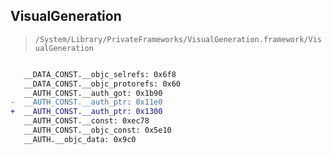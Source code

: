 ## VisualGeneration

> `/System/Library/PrivateFrameworks/VisualGeneration.framework/VisualGeneration`

```diff

   __DATA_CONST.__objc_selrefs: 0x6f8
   __DATA_CONST.__objc_protorefs: 0x60
   __AUTH_CONST.__auth_got: 0x1b90
-  __AUTH_CONST.__auth_ptr: 0x11e0
+  __AUTH_CONST.__auth_ptr: 0x1300
   __AUTH_CONST.__const: 0xec78
   __AUTH_CONST.__objc_const: 0x5e10
   __AUTH.__objc_data: 0x9c0

```
